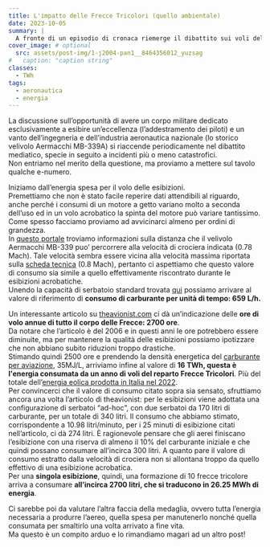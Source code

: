 ```yaml
---
title: L'impatto delle Frecce Tricolori (quello ambientale)
date: 2023-10-05
summary: |
  A fronte di un episodio di cronaca riemerge il dibattito sui voli delle Frecce Tricolori. Cerchiamo di portare un contributo in termini di costi energetici.
cover_image: # optional
  src: assets/post-img/1-j2004-pan1__8464356012_yuzsag
#   caption: "caption string"
classes:
  - TWh
tags:
  - aeronautica
  - energia
---
```


La discussione sull’opportunità di avere un corpo militare dedicato esclusivamente a esibire un’eccellenza (l’addestramento dei piloti) e un vanto dell’ingegneria e dell’industria aeronautica nazionale (lo storico velivolo Aermacchi MB-339A) si riaccende periodicamente nel dibattito mediatico, specie in seguito a incidenti più o meno catastrofici.  
Non entriamo nel merito della questione, ma proviamo a mettere sul tavolo qualche e-numero. 

Iniziamo dall’energia spesa per il volo delle esibizioni.  
Premettiamo che non è stato facile reperire dati attendibili al riguardo, anche perché i consumi di un motore a getto variano molto a seconda dell’uso ed in un volo acrobatico la spinta del motore può variare tantissimo.
Come spesso facciamo proviamo ad avvicinarci almeno per ordini di grandezza.  
In [questo portale](https://contentzone.eurocontrol.int/aircraftperformance/details.aspx?ICAO=M339&) troviamo informazioni sulla distanza che il velivolo Aermacchi MB-339 puo’ percorrere alla velocità di crociera indicata (0.78 Mach). Tale velocità sembra essere vicina alla velocità massima riportata sulla [scheda tecnica](https://clubfreccetricolori2.it/wp-content/uploads/2021/04/mb-339-pan-mlu-caratteristiche-tecniche-velivolo.pdf) (0.8 Mach), pertanto ci aspettiamo che questo valore di consumo sia simile a quello effettivamente riscontrato durante le esibizioni acrobatiche.  
Unendo la capacità di serbatoio standard trovata [qui](https://aerocorner.com/aircraft/alenia-aermacchi-mb-339/) possiamo arrivare al valore di riferimento di **consumo di carburante per unità di tempo: 659 L/h.**

Un interessante articolo su [theavionist.com](https://theaviationist.com/special-reports/alla-scoperta-delle-frecce-tricolori/) ci dà un’indicazione delle **ore di volo annue di tutto il corpo delle Frecce: 2700 ore**.  
Da notare che l’articolo è del 2006 e in questi anni le ore potrebbero essere diminuite, ma per mantenere la qualità delle esibizioni possiamo ipotizzare che non abbiano subito riduzioni troppo drastiche.  
Stimando quindi 2500 ore e prendendo la densità energetica del [carburante per aviazione](https://en.wikipedia.org/wiki/Jet_fuel#Typical_physical_properties_for_Jet_A_and_Jet_A-1), 35MJ/L, arriviamo infine al valore di **16 TWh, questa è l'energia consumata da un anno di voli del reparto Frecce Tricolori**. Pi&ugrave; del totale dell’[energia eolica prodotta in Italia nel 2022](https://www.arera.it/it/dati/eemprodinc2.6.htm).  
Per convincerci che il valore di consumo citato sopra sia sensato, sfruttiamo ancora una volta l’articolo di theavionist: per le esibizioni viene adottata una configurazione di serbatoi “ad-hoc”, con due serbatoi da 170 litri di carburante, per un totale di 340 litri. Il consumo che abbiamo stimato, corrispondente a 10.98 litri/minuto, per i 25 minuti di esibizione citati nell’articolo, ci dà 274 litri. È ragionevole pensare che gli aerei finiscano l’esibizione con una riserva di almeno il 10% del carburante iniziale e che quindi possano consumare all’incirca 300 litri. A quanto pare il valore di consumo estratto dalla velocità di crociera non si allontana troppo da quello effettivo di una esibizione acrobatica.  
Per una **singola esibizione**, quindi, una formazione di 10 frecce tricolore arriva a consumare **all’incirca 2700 litri, che si traducono in 26.25 MWh di energia**.

Ci sarebbe poi da valutare l’altra faccia della medaglia, ovvero tutta l’energia necessaria a produrre l’aereo, quella spesa per manutenerlo nonché quella consumata per smaltirlo una volta arrivato a fine vita.  
Ma questo è un compito arduo e lo rimandiamo magari ad un altro post! 

<!--
  created 2023-10-05 13:25:56.233423 +0200 CEST m=+0.052604084
-->